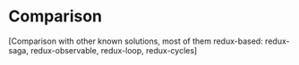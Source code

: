 # Comparison

[Comparison with other known solutions, most of them redux-based: redux-saga, redux-observable, redux-loop, redux-cycles]

